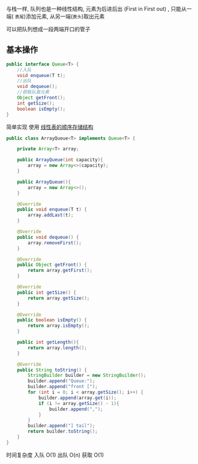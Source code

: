 与栈一样, 队列也是一种线性结构, 元素为后进后出 (First in First out) , 只能从一端(	`表尾`)添加元素, 从另一端(`表头`)取出元素

可以把队列想成一段两端开口的管子

## 基本操作
```java
public interface Queue<T> {
    //入队
    void enqueue(T t);
    //出队
    void dequeue();
    //获取队首元素
    Object getFront();
    int getSize();
    boolean isEmpty();
}
```
简单实现 使用 [线性表的顺序存储结构](https://blog.csdn.net/AneTist/article/details/104275122)

```java
public class ArrayQueue<T> implements Queue<T> {

    private Array<T> array;

    public ArrayQueue(int capacity){
        array = new Array<>(capacity);
    }

    public ArrayQueue(){
        array = new Array<>();
    }

    @Override
    public void enqueue(T t) {
        array.addLast(t);
    }

    @Override
    public void dequeue() {
        array.removeFirst();
    }

    @Override
    public Object getFront() {
        return array.getFirst();
    }

    @Override
    public int getSize() {
        return array.getSize();
    }

    @Override
    public boolean isEmpty() {
        return array.isEmpty();
    }

    public int getLength(){
        return array.length();
    }

    @Override
    public String toString() {
        StringBuilder builder = new StringBuilder();
        builder.append("Queue:");
        builder.append("front [");
        for (int i = 0; i < array.getSize(); i++) {
            builder.append(array.get(i));
            if (i != array.getSize() - 1){
                builder.append(",");
            }
        }
        builder.append("] tail");
        return builder.toString();
    }
}
```
时间复杂度
入队  O(1)
出队  O(n)
获取  O(1)
